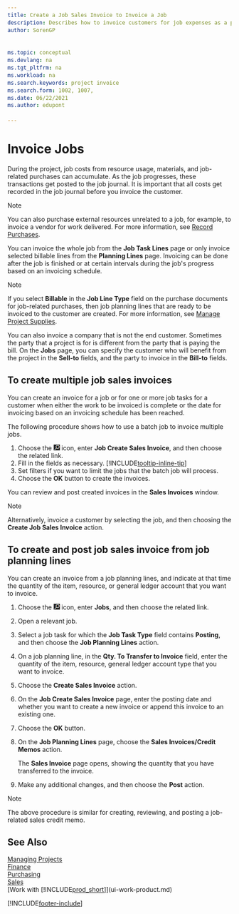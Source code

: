 ```yaml
---
title: Create a Job Sales Invoice to Invoice a Job
description: Describes how to invoice customers for job expenses as a project progresses and costs accumulate.
author: SorenGP


ms.topic: conceptual
ms.devlang: na
ms.tgt_pltfrm: na
ms.workload: na
ms.search.keywords: project invoice
ms.search.form: 1002, 1007, 
ms.date: 06/22/2021
ms.author: edupont

---
```

# Invoice Jobs
During the project, job costs from resource usage, materials, and job-related purchases can accumulate. As the job progresses, these transactions get posted to the job journal. It is important that all costs get recorded in the job journal before you invoice the customer.

> [!NOTE]
> You can also purchase external resources unrelated to a job, for example, to invoice a vendor for work delivered. For more information, see [Record Purchases](purchasing-how-record-purchases.md).

You can invoice the whole job from the **Job Task Lines** page or only invoice selected billable lines from the **Planning Lines** page. Invoicing can be done after the job is finished or at certain intervals during the job's progress based on an invoicing schedule.

> [!NOTE]  
> If you select **Billable** in the **Job Line Type** field on the purchase documents for job-related purchases, then job planning lines that are ready to be invoiced to the customer are created. For more information, see [Manage Project Supplies](projects-how-manage-project-supplies.md).

You can also invoice a company that is not the end customer. Sometimes the party that a project is for is different from the party that is paying the bill. On the **Jobs** page, you can specify the customer who will benefit from the project in the **Sell-to** fields, and the party to invoice in the **Bill-to** fields. 

## To create multiple job sales invoices
You can create an invoice for a job or for one or more job tasks for a customer when either the work to be invoiced is complete or the date for invoicing based on an invoicing schedule has been reached.

The following procedure shows how to use a batch job to invoice multiple jobs.  

1. Choose the ![Lightbulb that opens the Tell Me feature.](media/ui-search/search_small.png "Tell me what you want to do") icon, enter **Job Create Sales Invoice**, and then choose the related link.  
2. Fill in the fields as necessary. [!INCLUDE[tooltip-inline-tip](includes/tooltip-inline-tip_md.md)]
3. Set filters if you want to limit the jobs that the batch job will process.
4. Choose the **OK** button to create the invoices.  

You can review and post created invoices in the **Sales Invoices** window.

> [!NOTE]
> Alternatively, invoice a customer by selecting the job, and then choosing the **Create Job Sales Invoice** action. 

## To create and post job sales invoice from job planning lines
You can create an invoice from a job planning lines, and indicate at that time the quantity of the item, resource, or general ledger account that you want to invoice.

1. Choose the ![Lightbulb that opens the Tell Me feature.](media/ui-search/search_small.png "Tell me what you want to do") icon, enter **Jobs**, and then choose the related link.
2. Open a relevant job.
3. Select a job task for which the **Job Task Type** field contains **Posting**, and then choose the **Job Planning Lines** action.  
4. On a job planning line, in the **Qty. To Transfer to Invoice** field, enter the quantity of the item, resource, general ledger account type that you want to invoice.  
5. Choose the **Create Sales Invoice** action.
6. On the **Job Create Sales Invoice** page, enter the posting date and whether you want to create a new invoice or append this invoice to an existing one.
7. Choose the **OK** button.  
8. On the **Job Planning Lines** page, choose the **Sales Invoices/Credit Memos** action.

    The **Sales Invoice** page opens, showing the quantity that you have transferred to the invoice.
9. Make any additional changes, and then choose the **Post** action.

> [!NOTE]  
>   The above procedure is similar for creating, reviewing, and posting a job-related sales credit memo.


## See Also
[Managing Projects](projects-manage-projects.md)  
[Finance](finance.md)  
[Purchasing](purchasing-manage-purchasing.md)         
[Sales](sales-manage-sales.md)      
[Work with [!INCLUDE[prod_short](includes/prod_short.md)]](ui-work-product.md)  


[!INCLUDE[footer-include](includes/footer-banner.md)]
